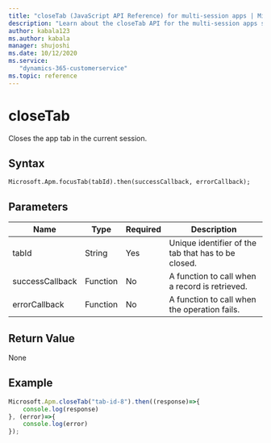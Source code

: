 ```yaml
---
title: "closeTab (JavaScript API Reference) for multi-session apps | MicrosoftDocs"
description: "Learn about the closeTab API for the multi-session apps such as Omnichannel for Customer Service and Customer Service workspace."
author: kabala123
ms.author: kabala
manager: shujoshi
ms.date: 10/12/2020
ms.service: 
   "dynamics-365-customerservice"
ms.topic: reference
---
```


# closeTab

Closes the app tab in the current session.

## Syntax

`Microsoft.Apm.focusTab(tabId).then(successCallback, errorCallback);`

## Parameters

| **Name**        | **Type** | **Required** | **Description**                                      |
|-----------------|----------|--------------|------------------------------------------------------|
| tabId           | String   | Yes          | Unique identifier of the tab that has to be closed. |
| successCallback | Function | No           | A function to call when a record is retrieved.       |
| errorCallback   | Function | No           | A function to call when the operation fails.         |

## Return Value

None

## Example

```JavaScript
Microsoft.Apm.closeTab("tab-id-8").then((response)=>{
    console.log(response)
}, (error)=>{
    console.log(error)
});
```